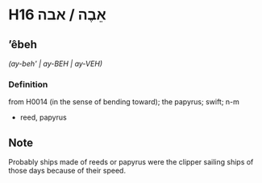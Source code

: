 # H16 אֵבֶה / אבה

## ʼêbeh

_(ay-beh' | ay-BEH | ay-VEH)_

### Definition

from H0014 (in the sense of bending toward); the papyrus; swift; n-m

- reed, papyrus

## Note

Probably ships made of reeds or papyrus were the clipper sailing ships of those days because of their speed.
